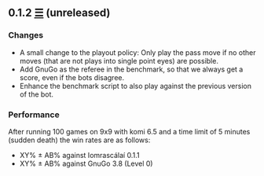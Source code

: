 ## 0.1.2 [☰](https://github.com/ujh/iomrascalai/compare/0.1.1...master) (unreleased)

### Changes

* A small change to the playout policy: Only play the pass move if no
  other moves (that are not plays into single point eyes) are
  possible.
* Add GnuGo as the referee in the benchmark, so that we always get a
  score, even if the bots disagree.
* Enhance the benchmark script to also play against the previous
  version of the bot.

### Performance

After running 100 games on 9x9 with komi 6.5 and a time limit of 5
minutes (sudden death) the win rates are as follows:

* XY% ± AB% against Iomrascálaí 0.1.1
* XY% ± AB% against GnuGo 3.8 (Level 0)
